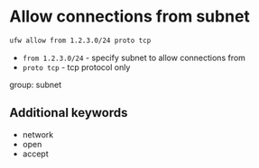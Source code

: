 # Allow connections from subnet

```bash
ufw allow from 1.2.3.0/24 proto tcp
```

- `from 1.2.3.0/24` - specify subnet to allow connections from
- `proto tcp` - tcp protocol only

group: subnet


## Additional keywords
- network
- open
- accept
